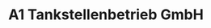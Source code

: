 ---
title: "A1 Tankstellenbetrieb GmbH"
url: /knittefeld/a1-tankstellenbetrieb-gmbh/
shop: Allgemein
---